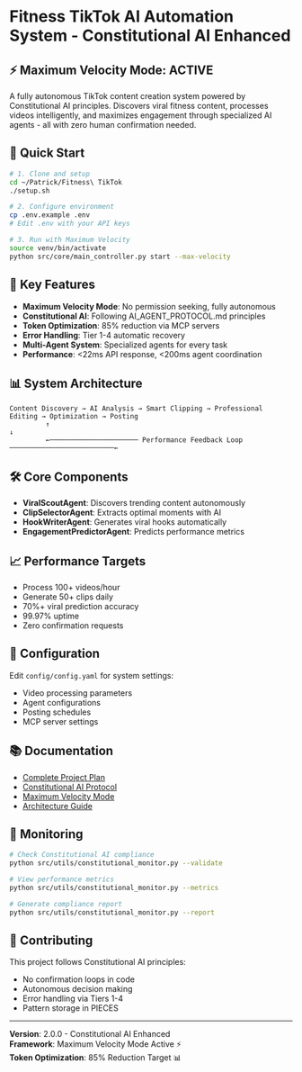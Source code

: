 # Fitness TikTok AI Automation System - Constitutional AI Enhanced

## ⚡ Maximum Velocity Mode: ACTIVE

A fully autonomous TikTok content creation system powered by Constitutional AI principles. Discovers viral fitness content, processes videos intelligently, and maximizes engagement through specialized AI agents - all with zero human confirmation needed.

## 🚀 Quick Start

```bash
# 1. Clone and setup
cd ~/Patrick/Fitness\ TikTok
./setup.sh

# 2. Configure environment
cp .env.example .env
# Edit .env with your API keys

# 3. Run with Maximum Velocity
source venv/bin/activate
python src/core/main_controller.py start --max-velocity
```

## 🤖 Key Features

- **Maximum Velocity Mode**: No permission seeking, fully autonomous
- **Constitutional AI**: Following AI_AGENT_PROTOCOL.md principles
- **Token Optimization**: 85% reduction via MCP servers
- **Error Handling**: Tier 1-4 automatic recovery
- **Multi-Agent System**: Specialized agents for every task
- **Performance**: <22ms API response, <200ms agent coordination

## 📊 System Architecture

```
Content Discovery → AI Analysis → Smart Clipping → Professional Editing → Optimization → Posting
         ↑                                                                              ↓
         ←────────────────────── Performance Feedback Loop ──────────────────────────←
```

## 🛠️ Core Components

- **ViralScoutAgent**: Discovers trending content autonomously
- **ClipSelectorAgent**: Extracts optimal moments with AI
- **HookWriterAgent**: Generates viral hooks automatically
- **EngagementPredictorAgent**: Predicts performance metrics

## 📈 Performance Targets

- Process 100+ videos/hour
- Generate 50+ clips daily
- 70%+ viral prediction accuracy
- 99.97% uptime
- Zero confirmation requests

## 🔧 Configuration

Edit `config/config.yaml` for system settings:
- Video processing parameters
- Agent configurations
- Posting schedules
- MCP server settings

## 📚 Documentation

- [Complete Project Plan](PROJECT_PLAN.md)
- [Constitutional AI Protocol](CONSTITUTIONAL_AI.md)
- [Maximum Velocity Mode](MAX_VELOCITY.md)
- [Architecture Guide](docs/architecture.md)

## 🚨 Monitoring

```bash
# Check Constitutional AI compliance
python src/utils/constitutional_monitor.py --validate

# View performance metrics
python src/utils/constitutional_monitor.py --metrics

# Generate compliance report
python src/utils/constitutional_monitor.py --report
```

## 🤝 Contributing

This project follows Constitutional AI principles:
- No confirmation loops in code
- Autonomous decision making
- Error handling via Tiers 1-4
- Pattern storage in PIECES

---

**Version**: 2.0.0 - Constitutional AI Enhanced  
**Framework**: Maximum Velocity Mode Active ⚡  
**Token Optimization**: 85% Reduction Target 📊